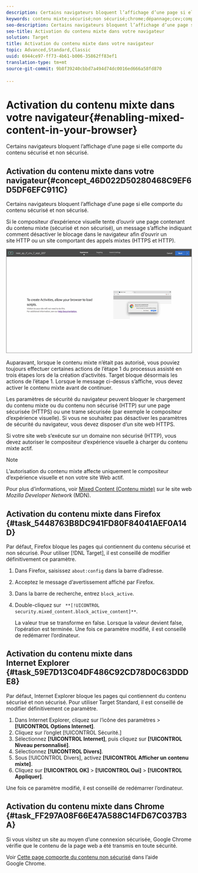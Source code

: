 ```yaml
---
description: Certains navigateurs bloquent l’affichage d’une page si elle comporte du contenu sécurisé et non sécurisé.
keywords: contenu mixte;sécurisé;non sécurisé;chrome;dépannage;cev;compositeur d’expérience visuelle;non sécurisé
seo-description: Certains navigateurs bloquent l’affichage d’une page si elle comporte du contenu sécurisé et non sécurisé.
seo-title: Activation du contenu mixte dans votre navigateur
solution: Target
title: Activation du contenu mixte dans votre navigateur
topic: Advanced,Standard,Classic
uuid: 6944ce97-ff73-4b61-b006-35862ff83ef1
translation-type: tm+mt
source-git-commit: 9b8f39240cbbd7a494d74dc0016ed666a58fd870

---
```



# Activation du contenu mixte dans votre navigateur{#enabling-mixed-content-in-your-browser} 

Certains navigateurs bloquent l’affichage d’une page si elle comporte du contenu sécurisé et non sécurisé.

## Activation du contenu mixte dans votre navigateur{#concept_46D022D50280468C9EF6D5DF6EFC911C} 

Certains navigateurs bloquent l’affichage d’une page si elle comporte du contenu sécurisé et non sécurisé.

Si le compositeur d’expérience visuelle tente d’ouvrir une page contenant du contenu mixte (sécurisé et non sécurisé), un message s’affiche indiquant comment désactiver le blocage dans le navigateur afin d’ouvrir un site HTTP ou un site comportant des appels mixtes (HTTPS et HTTP).

![](assets/mixed_content_warning.gif)

Auparavant, lorsque le contenu mixte n’était pas autorisé, vous pouviez toujours effectuer certaines actions de l’étape 1 du processus assisté en trois étapes lors de la création d’activités. Target bloque désormais les actions de l’étape 1. Lorsque le message ci-dessus s’affiche, vous devez activer le contenu mixte avant de continuer.

Les paramètres de sécurité du navigateur peuvent bloquer le chargement du contenu mixte ou du contenu non sécurisé (HTTP) sur une page sécurisée (HTTPS) ou une trame sécurisée (par exemple le compositeur d’expérience visuelle). Si vous ne souhaitez pas désactiver les paramètres de sécurité du navigateur, vous devez disposer d’un site web HTTPS.

Si votre site web s’exécute sur un domaine non sécurisé (HTTP), vous devez autoriser le compositeur d’expérience visuelle à charger du contenu mixte actif.

>[!NOTE]
>
>L’autorisation du contenu mixte affecte uniquement le compositeur d’expérience visuelle et non votre site Web actif.

Pour plus d’informations, voir [Mixed Content (Contenu mixte)](https://developer.mozilla.org/en-US/docs/Web/Security/Mixed_content) sur le site web *Mozilla Developer Network* (MDN).

## Activation du contenu mixte dans Firefox {#task_5448763B8DC941FD80F84041AEF0A14D}

Par défaut, Firefox bloque les pages qui contiennent du contenu sécurisé et non sécurisé. Pour utiliser [!DNL Target], il est conseillé de modifier définitivement ce paramètre.

<!-- 

target/t_mixed_content_firefox.xml

 -->

1. Dans Firefox, saisissez `about:config` dans la barre d’adresse.
1. Acceptez le message d’avertissement affiché par Firefox.
1. Dans la barre de recherche, entrez `block_active`.
1. Double-cliquez sur ` **[!UICONTROL security.mixed_content.block_active_content]**`.

   La valeur true se transforme en false. Lorsque la valeur devient false, l’opération est terminée. Une fois ce paramètre modifié, il est conseillé de redémarrer l’ordinateur.

## Activation du contenu mixte dans Internet Explorer {#task_59E7D13C04DF486C92CD78D0C63DDDE8}

Par défaut, Internet Explorer bloque les pages qui contiennent du contenu sécurisé et non sécurisé. Pour utiliser Target Standard, il est conseillé de modifier définitivement ce paramètre.

<!-- 

target/t_mixed_content_ie.xml

 -->

1. Dans Internet Explorer, cliquez sur l’icône des paramètres &gt; **[!UICONTROL Options Internet]**.
1. Cliquez sur l’onglet [!UICONTROL Sécurité.]
1. Sélectionnez **[!UICONTROL Internet]**, puis cliquez sur **[!UICONTROL Niveau personnalisé]**.
1. Sélectionnez **[!UICONTROL Divers]**.
1. Sous [!UICONTROL Divers], activez **[!UICONTROL Afficher un contenu mixte]**.
1. Cliquez sur **[!UICONTROL OK]** &gt; **[!UICONTROL Oui]** &gt; **[!UICONTROL Appliquer]**.

Une fois ce paramètre modifié, il est conseillé de redémarrer l’ordinateur.

## Activation du contenu mixte dans Chrome  {#task_FF297A08F66E47A588C14FD67C037B3A}

Si vous visitez un site au moyen d’une connexion sécurisée, Google Chrome vérifie que le contenu de la page web a été transmis en toute sécurité.

<!-- 

target/t_mixed_content_chrome.xml

 -->

Voir [Cette page comporte du contenu non sécurisé](https://support.google.com/chrome/answer/1342714?hl=en) dans l’aide Google Chrome.
